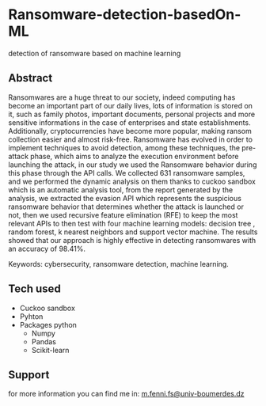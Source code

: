 # Ransomware-detection-basedOn-ML

 detection of ransomware based on machine learning

## Abstract 

Ransomwares are a huge threat to our society, indeed computing has become an important part of our daily lives, lots of information is stored on it, such as family photos, important documents, personal projects and more sensitive informations in the case of enterprises and state establishments. Additionally, cryptocurrencies have become more popular, making ransom collection easier and almost risk-free. Ransomware has evolved in order to implement techniques to avoid detection, among these techniques, the pre-attack phase, which aims to analyze the execution environment before launching the attack, in our study we used the Ransomware behavior during this phase through the API calls. We collected 631 ransomware samples, and we performed the dynamic analysis on them thanks to cuckoo sandbox which is an automatic analysis tool, from the report generated by the analysis, we extracted the evasion API which represents the suspicious ransomware behavior that determines whether the attack is launched or not, then we used recursive feature elimination (RFE) to keep the most relevant APIs to then test with four machine learning models: decision tree , random forest, k nearest neighbors and support vector machine. The results showed that our approach is highly effective in detecting ransomwares with an accuracy of 98.41%.

Keywords: cybersecurity, ransomware detection, machine learning.

## Tech used
* Cuckoo sandbox
* Pyhton
* Packages python
  * Numpy
  * Pandas
  * Scikit-learn

## Support

for more information you can find me in: [m.fenni.fs@univ-boumerdes.dz](m.fenni.fs@univ-boumerdes.dz)
